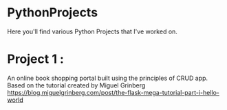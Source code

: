 # PythonProjects

Here you'll find various Python Projects that I've worked on.

# Project 1 : 
An online book shopping portal built using the principles of CRUD app. Based on the tutorial created by Miguel Grinberg
https://blog.miguelgrinberg.com/post/the-flask-mega-tutorial-part-i-hello-world
